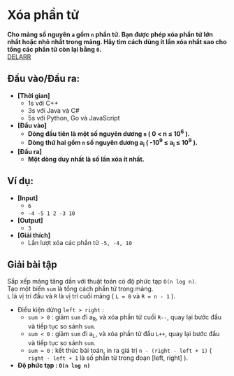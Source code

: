 # Xóa phần tử
   **Cho mảng số nguyên `a` gồm `n` phần tử. Bạn được phép xóa phần tử lớn nhất hoặc nhỏ nhất trong mảng.
   Hãy tìm cách dùng ít lần xóa nhất sao cho tổng các phần tử còn lại bằng `0`.<br>**
   [DELARR](https://luyencode.net/problem/DELARR)

## Đầu vào/Đầu ra:
- **[Thời gian]**
   - 1s với C++ 
   - 3s với Java và C#
   - 5s với Python, Go và JavaScript
- **[Đầu vào]**
    - **Dòng đầu tiên là một số nguyên dương `n` ( 0 < n ≤ 10<sup>6</sup> ).**
    - **Dòng thứ hai gồm `n` số nguyên dương a<sub>i</sub> ( -10<sup>9</sup> ≤ a<sub>i</sub> ≤ 10<sup>9</sup> ).**
- **[Đầu ra]** 
    - **Một dòng duy nhất là số lần xóa ít nhất.**

## Ví dụ:
- **[Input]**
   - `6`
   - `-4 -5 1 2 -3 10`
- **[Output]**
   - `3`
- **[Giải thích]**
   - Lần lượt xóa các phần tử `-5, -4, 10`

## Giải bài tập
   Sắp xếp mảng tăng dần với thuật toán có độ phức tạp `O(n log n)`.<br>
   Tạo một biến `sum` là tổng cách phần tử trong mảng.<br>
   `L` là vị trí đầu và `R` là vị trí cuối mảng ( `L = 0` và `R = n - 1` ).
   - Điều kiện dừng `left > right` :
      - `sum > 0` : giảm `sum` đi a<sub>R</sub>, và xóa phần tử cuối `R--`, quay lại bước đầu và tiếp tục so sánh `sum`.
      - `sum < 0` : giảm `sum` đi a<sub>L</sub>, và xóa phần tử đầu `L++`, quay lại bước đầu và tiếp tục so sánh `sum`.
      - `sum = 0` : kết thúc bài toán, in ra giá trị `n - (right - left + 1)` ( `right - left + 1` là số phần tử trong đoạn [left, right] ).
   - **Độ phức tạp : `O(n log n)`**
